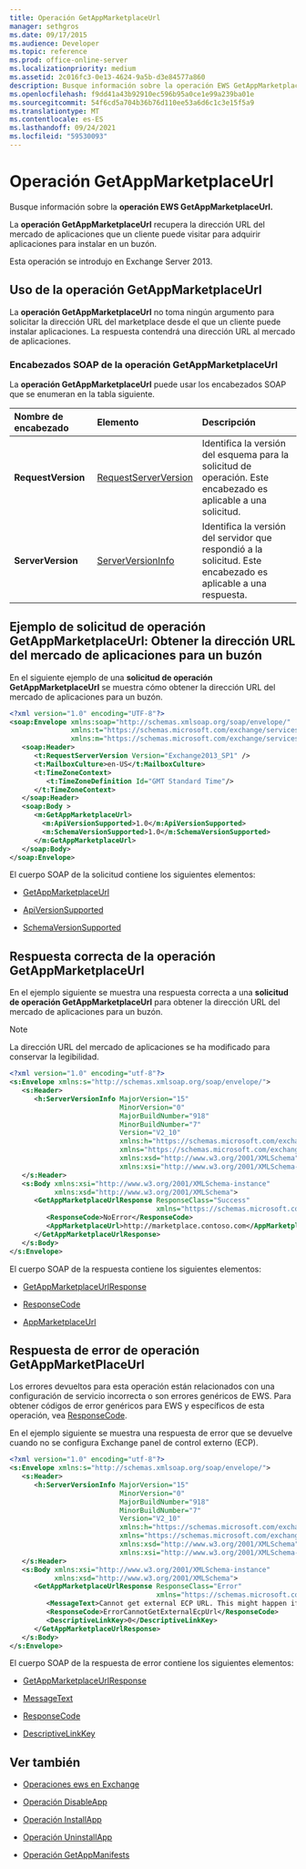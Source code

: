 ```yaml
---
title: Operación GetAppMarketplaceUrl
manager: sethgros
ms.date: 09/17/2015
ms.audience: Developer
ms.topic: reference
ms.prod: office-online-server
ms.localizationpriority: medium
ms.assetid: 2c016fc3-0e13-4624-9a5b-d3e84577a860
description: Busque información sobre la operación EWS GetAppMarketplaceUrl.
ms.openlocfilehash: f9dd41a43b92910ec596b95a0ce1e99a239ba01e
ms.sourcegitcommit: 54f6cd5a704b36b76d110ee53a6d6c1c3e15f5a9
ms.translationtype: MT
ms.contentlocale: es-ES
ms.lasthandoff: 09/24/2021
ms.locfileid: "59530093"
---
```

# <a name="getappmarketplaceurl-operation"></a>Operación GetAppMarketplaceUrl

Busque información sobre la **operación EWS GetAppMarketplaceUrl.** 
  
La **operación GetAppMarketplaceUrl** recupera la dirección URL del mercado de aplicaciones que un cliente puede visitar para adquirir aplicaciones para instalar en un buzón. 
  
Esta operación se introdujo en Exchange Server 2013.
  
## <a name="using-the-getappmarketplaceurl-operation"></a>Uso de la operación GetAppMarketplaceUrl

La **operación GetAppMarketplaceUrl** no toma ningún argumento para solicitar la dirección URL del marketplace desde el que un cliente puede instalar aplicaciones. La respuesta contendrá una dirección URL al mercado de aplicaciones. 
  
### <a name="getappmarketplaceurl-operation-soap-headers"></a>Encabezados SOAP de la operación GetAppMarketplaceUrl

La **operación GetAppMarketplaceUrl** puede usar los encabezados SOAP que se enumeran en la tabla siguiente. 
  
|**Nombre de encabezado**|**Elemento**|**Descripción**|
|:-----|:-----|:-----|
|**RequestVersion** <br/> |[RequestServerVersion](requestserverversion.md) <br/> |Identifica la versión del esquema para la solicitud de operación. Este encabezado es aplicable a una solicitud.  <br/> |
|**ServerVersion** <br/> |[ServerVersionInfo](serverversioninfo.md) <br/> |Identifica la versión del servidor que respondió a la solicitud. Este encabezado es aplicable a una respuesta.  <br/> |
   
## <a name="getappmarketplaceurl-operation-request-example-get-the-app-marketplace-url-for-a-mailbox"></a>Ejemplo de solicitud de operación GetAppMarketplaceUrl: Obtener la dirección URL del mercado de aplicaciones para un buzón

En el siguiente ejemplo de una **solicitud de operación GetAppMarketplaceUrl** se muestra cómo obtener la dirección URL del mercado de aplicaciones para un buzón. 
  
```XML
<?xml version="1.0" encoding="UTF-8"?>
<soap:Envelope xmlns:soap="http://schemas.xmlsoap.org/soap/envelope/"
               xmlns:t="https://schemas.microsoft.com/exchange/services/2006/types"
               xmlns:m="https://schemas.microsoft.com/exchange/services/2006/messages">
   <soap:Header>
      <t:RequestServerVersion Version="Exchange2013_SP1" />
      <t:MailboxCulture>en-US</t:MailboxCulture>
      <t:TimeZoneContext>
         <t:TimeZoneDefinition Id="GMT Standard Time"/>
      </t:TimeZoneContext>
   </soap:Header>
   <soap:Body >
      <m:GetAppMarketplaceUrl>
        <m:ApiVersionSupported>1.0</m:ApiVersionSupported>
        <m:SchemaVersionSupported>1.0</m:SchemaVersionSupported>
      </m:GetAppMarketplaceUrl>
   </soap:Body>
</soap:Envelope>

```

El cuerpo SOAP de la solicitud contiene los siguientes elementos:
  
- [GetAppMarketplaceUrl](getappmarketplaceurl.md)
    
- [ApiVersionSupported](apiversionsupported.md)
    
- [SchemaVersionSupported](schemaversionsupported.md)
    
## <a name="successful-getappmarketplaceurl-operation-response"></a>Respuesta correcta de la operación GetAppMarketplaceUrl

En el ejemplo siguiente se muestra una respuesta correcta a una **solicitud de operación GetAppMarketplaceUrl** para obtener la dirección URL del mercado de aplicaciones para un buzón. 
  
> [!NOTE]
> La dirección URL del mercado de aplicaciones se ha modificado para conservar la legibilidad. 
  
```XML
<?xml version="1.0" encoding="utf-8"?>
<s:Envelope xmlns:s="http://schemas.xmlsoap.org/soap/envelope/">
   <s:Header>
      <h:ServerVersionInfo MajorVersion="15" 
                           MinorVersion="0" 
                           MajorBuildNumber="918" 
                           MinorBuildNumber="7" 
                           Version="V2_10" 
                           xmlns:h="https://schemas.microsoft.com/exchange/services/2006/types"
                           xmlns="https://schemas.microsoft.com/exchange/services/2006/types" 
                           xmlns:xsd="http://www.w3.org/2001/XMLSchema" 
                           xmlns:xsi="http://www.w3.org/2001/XMLSchema-instance"/>
   </s:Header>
   <s:Body xmlns:xsi="http://www.w3.org/2001/XMLSchema-instance" 
           xmlns:xsd="http://www.w3.org/2001/XMLSchema">
      <GetAppMarketplaceUrlResponse ResponseClass="Success" 
                                    xmlns="https://schemas.microsoft.com/exchange/services/2006/messages">
         <ResponseCode>NoError</ResponseCode>
         <AppMarketplaceUrl>http://marketplace.contoso.com</AppMarketplaceUrl>
      </GetAppMarketplaceUrlResponse>
   </s:Body>
</s:Envelope>

```

El cuerpo SOAP de la respuesta contiene los siguientes elementos:
  
- [GetAppMarketplaceUrlResponse](getappmarketplaceurlresponse.md)
    
- [ResponseCode](responsecode.md)
    
- [AppMarketplaceUrl](appmarketplaceurl.md)
    
## <a name="getappmarketplaceurl-operation-error-response"></a>Respuesta de error de operación GetAppMarketPlaceUrl

Los errores devueltos para esta operación están relacionados con una configuración de servicio incorrecta o son errores genéricos de EWS. Para obtener códigos de error genéricos para EWS y específicos de esta operación, vea [ResponseCode](responsecode.md). 
  
En el ejemplo siguiente se muestra una respuesta de error que se devuelve cuando no se configura Exchange panel de control externo (ECP).
  
```XML
<?xml version="1.0" encoding="utf-8"?>
<s:Envelope xmlns:s="http://schemas.xmlsoap.org/soap/envelope/">
   <s:Header>
      <h:ServerVersionInfo MajorVersion="15" 
                           MinorVersion="0" 
                           MajorBuildNumber="918" 
                           MinorBuildNumber="7" 
                           Version="V2_10" 
                           xmlns:h="https://schemas.microsoft.com/exchange/services/2006/types" 
                           xmlns="https://schemas.microsoft.com/exchange/services/2006/types" 
                           xmlns:xsd="http://www.w3.org/2001/XMLSchema" 
                           xmlns:xsi="http://www.w3.org/2001/XMLSchema-instance"/>
   </s:Header>
   <s:Body xmlns:xsi="http://www.w3.org/2001/XMLSchema-instance" 
           xmlns:xsd="http://www.w3.org/2001/XMLSchema">
      <GetAppMarketplaceUrlResponse ResponseClass="Error" 
                                    xmlns="https://schemas.microsoft.com/exchange/services/2006/messages">
         <MessageText>Cannot get external ECP URL. This might happen if external ECP URL isn't configured.</MessageText>
         <ResponseCode>ErrorCannotGetExternalEcpUrl</ResponseCode>
         <DescriptiveLinkKey>0</DescriptiveLinkKey>
      </GetAppMarketplaceUrlResponse>
   </s:Body>
</s:Envelope>
```

El cuerpo SOAP de la respuesta de error contiene los siguientes elementos:
  
- [GetAppMarketplaceUrlResponse](getappmarketplaceurlresponse.md)
    
- [MessageText](messagetext.md)
    
- [ResponseCode](responsecode.md)
    
- [DescriptiveLinkKey](descriptivelinkkey.md)
    
## <a name="see-also"></a>Ver también

- [Operaciones ews en Exchange](ews-operations-in-exchange.md)
    
- [Operación DisableApp](disableapp-operation.md)
    
- [Operación InstallApp](installapp-operation.md)
    
- [Operación UninstallApp](uninstallapp-operation.md)
    
- [Operación GetAppManifests](getappmanifests-operation.md)
    

